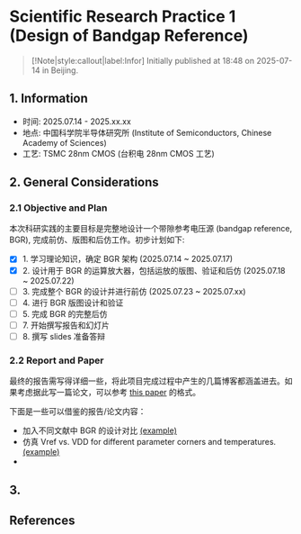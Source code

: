 # Scientific Research Practice 1 (Design of Bandgap Reference)

> [!Note|style:callout|label:Infor]
Initially published at 18:48 on 2025-07-14 in Beijing.



## 1. Information

- 时间: 2025.07.14 - 2025.xx.xx
- 地点: 中国科学院半导体研究所 (Institute of Semiconductors, Chinese Academy of Sciences)
- 工艺: TSMC 28nm CMOS (台积电 28nm CMOS 工艺)


## 2. General Considerations

### 2.1 Objective and Plan

本次科研实践的主要目标是完整地设计一个带隙参考电压源 (bandgap reference, BGR), 完成前仿、版图和后仿工作。初步计划如下:

- [x] 1\. 学习理论知识，确定 BGR 架构 (2025.07.14 ~ 2025.07.17)
- [x] 2\. 设计用于 BGR 的运算放大器，包括运放的版图、验证和后仿 (2025.07.18 ~ 2025.07.22)
- [ ] 3\. 完成整个 BGR 的设计并进行前仿  (2025.07.23 ~ 2025.07.xx)
- [ ] 4\. 进行 BGR 版图设计和验证
- [ ] 5\. 完成 BGR 的完整后仿
- [ ] 7\. 开始撰写报告和幻灯片
- [ ] 8\. 撰写 slides 准备答辩

### 2.2 Report and Paper

最终的报告需写得详细一些，将此项目完成过程中产生的几篇博客都涵盖进去。如果考虑据此写一篇论文，可以参考 [this paper](https://ieeexplore.ieee.org/stamp/stamp.jsp?tp=&arnumber=7049929) 的格式。

下面是一些可以借鉴的报告/论文内容：
- 加入不同文献中 BGR 的设计对比 [(example)](https://ieeexplore.ieee.org/stamp/stamp.jsp?tp=&arnumber=7527288)
- 仿真 Vref vs. VDD for different parameter corners and temperatures. [(example)](https://ieeexplore.ieee.org/stamp/stamp.jsp?tp=&arnumber=4641493)
- 


## 3. 

## References

